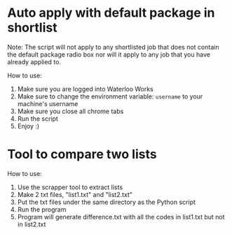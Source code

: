 # Auto apply with default package in shortlist

Note: The script will not apply to any shortlisted job that does not contain the default package radio box nor will it apply to any job that you have already applied to.

How to use:
1. Make sure you are logged into Waterloo Works
2. Make sure to change the environment variable: ``username`` to your machine's username
3. Make sure you close all chrome tabs
4. Run the script
5. Enjoy :)

# Tool to compare two lists

How to use:
1. Use the scrapper tool to extract lists
2. Make 2 txt files, "list1.txt" and "list2.txt"
3. Put the txt files under the same directory as the Python script
4. Run the program
5. Program will generate difference.txt with all the codes in list1.txt but not in list2.txt
